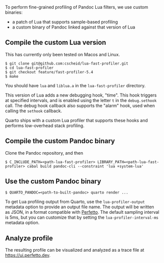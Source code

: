 To perform fine-grained profiling of Pandoc Lua filters, we use custom binaries:

- a patch of Lua that supports sample-based profiling
- a custom binary of Pandoc linked against that version of Lua

## Compile the custom Lua version

This has currently only been tested on Macos and Linux.

```
$ git clone git@github.com:cscheid/lua-fast-profiler.git
$ cd lua-fast-profiler
$ git checkout feature/fast-profiler-5.4
$ make
```

You should have `lua` and `liblua.a` in the `lua-fast-profiler` directory.

This version of Lua adds a new debugging hook, "time".
This hook triggers at specified intervals, and is enabled using the letter `t` in the `debug.sethook` call.
The debug hook callback also supports the "alarm" hook, used when calling the `sethook` callback.

Quarto ships with a custom Lua profiler that supports these hooks and performs low-overhead stack profiling.

## Compile the custom Pandoc binary

Clone the Pandoc repository, and then

```
$ C_INCLUDE_PATH=<path-lua-fast-profiler> LIBRARY_PATH=<path-lua-fast-profiler> cabal build pandoc-cli --constraint 'lua +system-lua'
```

## Use the custom Pandoc binary

```
$ QUARTO_PANDOC=<path-to-built-pandoc> quarto render ...
```

To get Lua profiling output from Quarto, use the `lua-profiler-output` metadata option to provide an output file name.
The output will be written as JSON, in a format compatible with [Perfetto](https://ui.perfetto.dev).
The default sampling interval is 5ms, but you can customize that by setting the `lua-profiler-interval-ms` metadata option.

## Analyze profile

The resulting profile can be visualized and analyzed as a trace file at <https://ui.perfetto.dev>.

